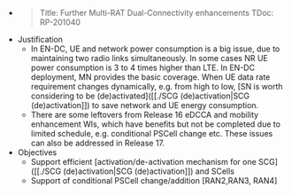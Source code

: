 - > Title: Further Multi-RAT Dual-Connectivity enhancements
  TDoc: RP-201040
- Justification
	- In EN-DC, UE and network power consumption is a big issue, due to maintaining two radio links simultaneously. In some cases NR UE power consumption is 3 to 4 times higher than LTE. In EN-DC deployment, MN provides the basic coverage. When UE data rate requirement changes dynamically, e.g. from high to low, [SN is worth considering to be (de)activated]([[./SCG (de)activation|SCG (de)activation]]) to save network and UE energy consumption.
	- There are some leftovers from Release 16 eDCCA and mobility enhancement WIs, which have benefits but not be completed due to limited schedule, e.g. conditional PSCell change etc. These issues can also be addressed in Release 17.
- Objectives
	- Support efficient [activation/de-activation mechanism for one SCG]([[./SCG (de)activation|SCG (de)activation]]) and SCells
	- Support of conditional PSCell change/addition [RAN2,RAN3, RAN4]